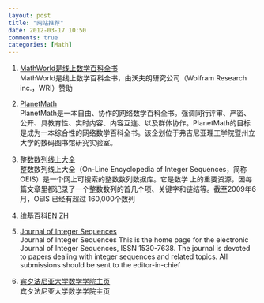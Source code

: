 ```yaml
---
layout: post
title: "网站推荐"
date: 2012-03-17 10:50
comments: true
categories: [Math]
---
```

1. [MathWorld是线上数学百科全书](http://mathworld.wolfram.com)   
	MathWorld是线上数学百科全书，由沃夫朗研究公司（Wolfram Research inc.，WRI）赞助


2. [PlanetMath](http://planetmath.org/)   
	PlanetMath是一本自由、协作的网络数学百科全书。强调同行评审、严密、公开、具教育性、实时内容、内容互连、以及群体协作。PlanetMath的目标是成为一本综合性的网络数学百科全书。该企划位于弗吉尼亚理工学院暨州立大学的数码图书馆研究实验室。


3. [整数数列线上大全](http://oeis.org/wiki/)    
  整数数列线上大全（On-Line Encyclopedia of Integer Sequences，简称OEIS）是一个网上可搜索的整数数列数据库。它是数学
  上的重要资源，因每篇文章里都记录了一个整数数列的首几个项、关键字和链结等。截至2009年6月，OEIS 已经有超过 160,000个数列

4. 维基百科[EN](http://en.wikipedia.org)    [ZH](http://zh.wikipedia.org)    

5. [Journal of Integer Sequences](http://www.cs.uwaterloo.ca/journals/JIS/)    
	Journal of Integer Sequences
	This is the home page for the electronic Journal of Integer Sequences, ISSN 1530-7638. The journal is devoted to papers dealing with integer sequences and related topics. All submissions should be sent to the editor-in-chief


6. [宾夕法尼亚大学数学学院主页](http://www.math.upenn.edu/)    
	宾夕法尼亚大学数学学院主页

